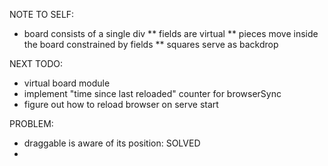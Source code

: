 NOTE TO SELF:
* board consists of a single div
** fields are virtual
** pieces move inside the board constrained by fields
** squares serve as backdrop

NEXT TODO:
* virtual board module
* implement "time since last reloaded" counter for browserSync
* figure out how to reload browser on serve start


PROBLEM:
* draggable is aware of its position: SOLVED
* 